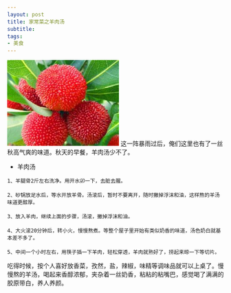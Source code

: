 ```yaml
---
layout: post
title: 家常菜之羊肉汤 
subtitle: 
tags:
- 美食
---
```


![](/img/yangmei1.jpg)
这一阵暴雨过后，俺们这里也有了一丝秋高气爽的味道。秋天的早餐，羊肉汤少不了。

- 羊肉汤

```
1、羊腿骨2斤左右洗净。用开水卯一下，去脏去腥。

2、砂锅放足水后，等水开放羊骨。汤滚后，暂时不要离开，随时撇掉浮沫和油，这样熬的羊汤味道更醇厚。

3、放入羊肉，继续上面的步骤，汤滚，撇掉浮沫和油。

4、大火滚20分钟后，转小火，慢慢熬煮。等整个屋子里开始有类似奶香的味道，汤色奶白就基本差不多了。

5、中间一个小时左右，用筷子插一下羊肉，轻松穿透，羊肉就熟好了，捞起来晾一下等切片。
```

吃得时候，按个人喜好放香菜，孜然，盐，辣椒，味精等调味品就可以上桌了。慢慢熬的羊汤，喝起来香醇浓郁，夹杂着一丝奶香，粘粘的粘嘴巴，感觉喝了满满的胶原带白，养人养颜。

